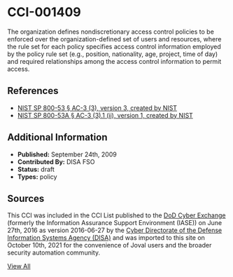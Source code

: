 # CCI-001409

The organization defines nondiscretionary access control policies to be enforced over the organization-defined set of users and resources, where the rule set for each policy specifies access control information employed by the policy rule set (e.g., position, nationality, age, project, time of day) and required relationships among the access control information to permit access.

## References ##

* [NIST SP 800-53 § AC-3 (3), version 3, created by NIST](http://csrc.nist.gov/publications/PubsSPs.html)
* [NIST SP 800-53A § AC-3 (3).1 (ii), version 1, created by NIST](http://csrc.nist.gov/publications/PubsSPs.html)


## Additional Information ##

* **Published:** September 24th, 2009
* **Contributed By:** DISA FSO
* **Status:** draft
* **Types:** policy

## Sources ##

This CCI was included in the CCI List published to the [DoD Cyber Exchange](https://public.cyber.mil/stigs/cci/)
(formerly the Information Assurance Support Environment (IASE)) on June 27th, 2016 as version
2016-06-27 by the [Cyber Directorate of the Defense Information Systems Agency (DISA)](https://public.cyber.mil/about-cyber/)
and was imported to this site on October 10th, 2021 for the convenience of Joval users and the broader
security automation community.

[View All](../README.md)
